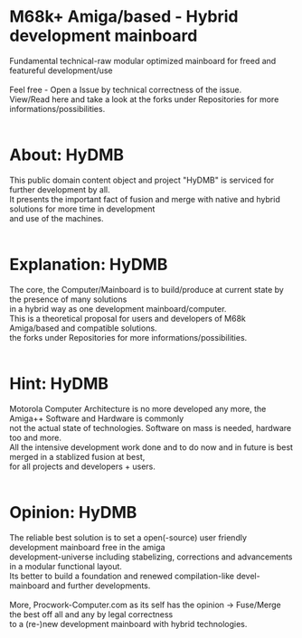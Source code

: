 # M68k+ Amiga/based - Hybrid development mainboard
Fundamental technical-raw modular optimized mainboard for freed and featureful development/use<br>
<br>
Feel free - Open a Issue by technical correctness of the issue.<br>
View/Read here and take a look at the forks under Repositories for more informations/possibilities.
<br><br>
# About: HyDMB
This public domain content object and project "HyDMB" is serviced for further development by all.<br>
It presents the important fact of fusion and merge with native and hybrid solutions for more time in development<br>
and use of the machines.<br>
<br>
# Explanation: HyDMB
The core, the Computer/Mainboard is to build/produce at current state by the presence of many solutions<br>
in a hybrid way as one development mainboard/computer.<br>
This is a theoretical proposal for users and developers of M68k Amiga/based and compatible solutions.<br>
the forks under Repositories for more informations/possibilities.<br>
<br>
# Hint: HyDMB
Motorola Computer Architecture is no more developed any more, the Amiga++ Software and Hardware is commonly<br>
not the actual state of technologies. Software on mass is needed, hardware too and more.<br>
All the intensive development work done and to do now and in future is best merged in a stablized fusion at best,<br>
for all projects and developers + users.<br>
<br>
# Opinion: HyDMB
The reliable best solution is to set a open(-source) user friendly development mainboard free in the amiga<br>
development-universe including stabelizing, corrections and advancements in a modular functional layout.<br>
Its better to build a foundation and renewed compilation-like devel-mainboard and further developments.<br>
<br>
More, Procwork-Computer.com as its self has the opinion -> Fuse/Merge the best off all and any by legal correctness<br>
to a (re-)new development mainboard with hybrid technologies.
